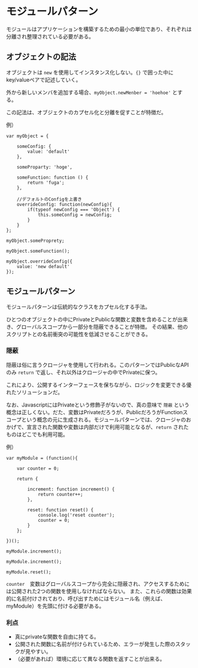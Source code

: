 # モジュールパターン

モジュールはアプリケーションを構築するための最小の単位であり、それぞれは分離され整理されている必要がある。

## オブジェクトの記法

オブジェクトは `new` を使用してインスタンス化しない。`{}` で囲った中にkey/valueペアで記述していく。


外から新しいメンバを追加する場合、`myObject.newMenber = 'hoehoe'` とする。

この記法は、オブジェクトのカプセル化と分離を促すことが特徴だ。

例）

````
var myObject = {
	
	someConfig: {
		value: 'default'
	},
	
	someProparty: 'hoge',
	
	someFunction: function () {
		return 'fuga';
	},

	//デフォルトのConfigを上書き
	overrideConfig: function(newConfig){
		if(typeof newConfig === 'Object') {
			this.someConfig = newConfig;
		}
	}
};

‌myObject.someProprety;

myObject.someFunction();

myObject.overrideConfig({
	value: 'new default'
});

````

## モジュールパターン

モジュールパターンは伝統的なクラスをカプセル化する手法。

ひとつのオブジェクトの中にPrivateとPublicな関数と変数を含めることが出来き、グローバルスコープから一部分を隠蔽できることが特徴。
その結果、他のスクリプトとの名前衝突の可能性を低減させることができる。

### 隠蔽

隠蔽は俗に言うクロージャを使用して行われる。このパターンではPublicなAPIのみ `return` で返し、それ以外はクロージャの中でPrivateに保つ。

これにより、公開するインターフェースを保ちながら、ロジックを変更できる優れたソリューションだ。

なお、JavascriptにはPrivateという修飾子がないので、真の意味で `隠蔽` という概念は正しくない。だた、変数はPrivateだろうが、PublicだろうがFunctionスコープという概念の元に生成される。モジュールパターンでは、クロージャのおかげで、宣言された関数や変数は内部だけで利用可能となるが、`return` されたものはどこでも利用可能。

例）

````
var myModule = (function(){

	var counter = 0;
	
	return {
		
		increment: function increment() {
			return counter++;	
		},
		
		reset: function reset() {
			console.log('reset counter');
			counter = 0;
		}
	};

})();

myModule.increment();

myModule.increment();

myModule.reset();
````

`counter`　変数はグローバルスコープから完全に隠蔽され、アクセスするためには公開された2つの関数を使用しなければならない。
また、これらの関数は効果的に名前付けされており、呼び出すためにはモジュール名（例えば、myModule）を先頭に付ける必要がある。

### 利点

* 真にprivateな関数を自由に持てる。
* 公開された関数に名前が付けられているため、エラーが発生した際のスタックが見やすい。
* （必要があれば）環境に応じて異なる関数を返すことが出来る。
